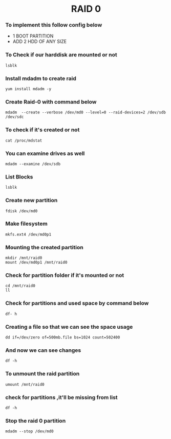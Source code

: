 <h1 align="center">RAID 0</h1>

### To implement this follow config below

* 1 BOOT PARTITION
* ADD 2 HDD OF ANY SIZE




### To Check if our harddisk are mounted or not 

    lsblk
    



### Install mdadm to create raid

    yum install mdadm -y

    
### Create Raid-0 with command below

    mdadm  --create --verbose /dev/md0 --level=0 --raid-devices=2 /dev/sdb /dev/sdc



### To check if it's created or not

    cat /proc/mdstat


### You can examine drives as well

    mdadm --examine /dev/sdb

### List Blocks

    lsblk

### Create new partition
    
    fdisk /dev/md0


### Make filesystem

    mkfs.ext4 /dev/md0p1

### Mounting the created partition 

    mkdir /mnt/raid0
    mount /dev/md0p1 /mnt/raid0

### Check for partition folder if it's mounted or not

    cd /mnt/raid0
    ll


### Check for partitions and used space by command below

    df- h


### Creating a file so that we can see the space usage

    dd if=/dev/zero of=500mb.file bs=1024 count=502400
 

### And now we can see changes

    df -h


### To unmount the raid partition

    umount /mnt/raid0
    
### check for partitions ,it'll be missing from list 

    df -h 



### Stop the raid 0 partition

    mdadm --stop /dev/md0


